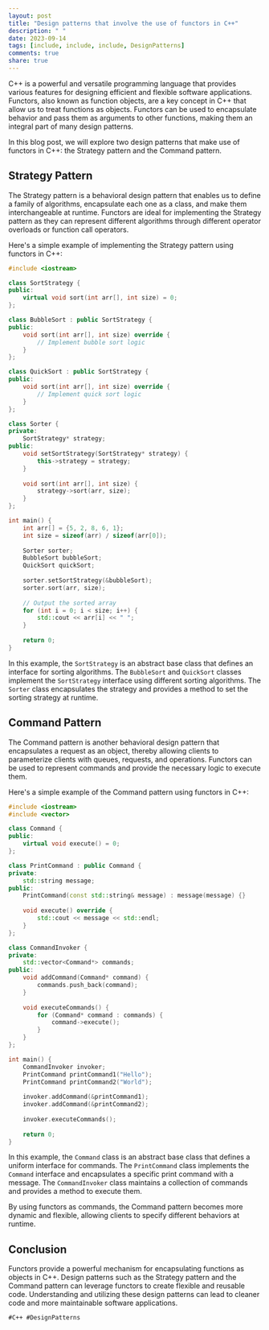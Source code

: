 ```yaml
---
layout: post
title: "Design patterns that involve the use of functors in C++"
description: " "
date: 2023-09-14
tags: [include, include, include, DesignPatterns]
comments: true
share: true
---
```


C++ is a powerful and versatile programming language that provides various features for designing efficient and flexible software applications. Functors, also known as function objects, are a key concept in C++ that allow us to treat functions as objects. Functors can be used to encapsulate behavior and pass them as arguments to other functions, making them an integral part of many design patterns.

In this blog post, we will explore two design patterns that make use of functors in C++: the Strategy pattern and the Command pattern.

## Strategy Pattern

The Strategy pattern is a behavioral design pattern that enables us to define a family of algorithms, encapsulate each one as a class, and make them interchangeable at runtime. Functors are ideal for implementing the Strategy pattern as they can represent different algorithms through different operator overloads or function call operators.

Here's a simple example of implementing the Strategy pattern using functors in C++:

```cpp
#include <iostream>

class SortStrategy {
public:
    virtual void sort(int arr[], int size) = 0;
};

class BubbleSort : public SortStrategy {
public:
    void sort(int arr[], int size) override {
        // Implement bubble sort logic
    }
};

class QuickSort : public SortStrategy {
public:
    void sort(int arr[], int size) override {
        // Implement quick sort logic
    }
};

class Sorter {
private:
    SortStrategy* strategy;
public:
    void setSortStrategy(SortStrategy* strategy) {
        this->strategy = strategy;
    }
    
    void sort(int arr[], int size) {
        strategy->sort(arr, size);
    }
};

int main() {
    int arr[] = {5, 2, 8, 6, 1};
    int size = sizeof(arr) / sizeof(arr[0]);
    
    Sorter sorter;
    BubbleSort bubbleSort;
    QuickSort quickSort;
    
    sorter.setSortStrategy(&bubbleSort);
    sorter.sort(arr, size);
    
    // Output the sorted array
    for (int i = 0; i < size; i++) {
        std::cout << arr[i] << " ";
    }
    
    return 0;
}
```

In this example, the `SortStrategy` is an abstract base class that defines an interface for sorting algorithms. The `BubbleSort` and `QuickSort` classes implement the `SortStrategy` interface using different sorting algorithms. The `Sorter` class encapsulates the strategy and provides a method to set the sorting strategy at runtime.

## Command Pattern

The Command pattern is another behavioral design pattern that encapsulates a request as an object, thereby allowing clients to parameterize clients with queues, requests, and operations. Functors can be used to represent commands and provide the necessary logic to execute them.

Here's a simple example of the Command pattern using functors in C++:

```cpp
#include <iostream>
#include <vector>

class Command {
public:
    virtual void execute() = 0;
};

class PrintCommand : public Command {
private:
    std::string message;
public:
    PrintCommand(const std::string& message) : message(message) {}
    
    void execute() override {
        std::cout << message << std::endl;
    }
};

class CommandInvoker {
private:
    std::vector<Command*> commands;
public:
    void addCommand(Command* command) {
        commands.push_back(command);
    }
    
    void executeCommands() {
        for (Command* command : commands) {
            command->execute();
        }
    }
};

int main() {
    CommandInvoker invoker;
    PrintCommand printCommand1("Hello");
    PrintCommand printCommand2("World");
    
    invoker.addCommand(&printCommand1);
    invoker.addCommand(&printCommand2);
    
    invoker.executeCommands();
    
    return 0;
}
```

In this example, the `Command` class is an abstract base class that defines a uniform interface for commands. The `PrintCommand` class implements the `Command` interface and encapsulates a specific print command with a message. The `CommandInvoker` class maintains a collection of commands and provides a method to execute them.

By using functors as commands, the Command pattern becomes more dynamic and flexible, allowing clients to specify different behaviors at runtime.

## Conclusion

Functors provide a powerful mechanism for encapsulating functions as objects in C++. Design patterns such as the Strategy pattern and the Command pattern can leverage functors to create flexible and reusable code. Understanding and utilizing these design patterns can lead to cleaner code and more maintainable software applications.
 
`#C++ #DesignPatterns`